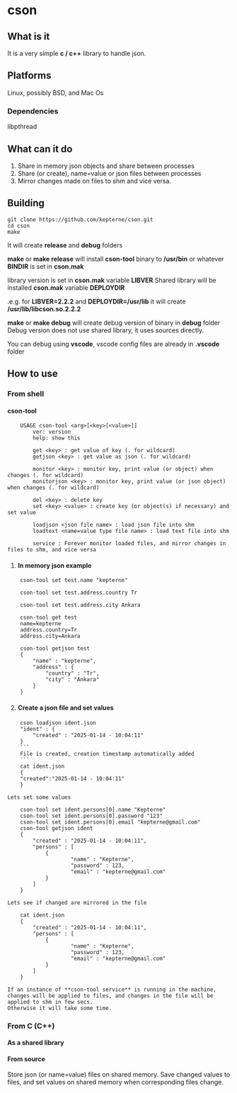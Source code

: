 # cson
## What is it
It is a very simple **c / c++** library to handle json.
## Platforms
Linux, possibly BSD, and Mac Os
### Dependencies
libpthread 
## What can it do
1. Share in memory json objects and share between processes
2. Share (or create), name=value or json files between processes
3. Mirror changes made on files to shm and vice versa.
## Building
```
git clone https://github.com/kepterne/cson.git
cd cson
make
```

It will create **release** and **debug** folders

**make** or **make release** will install **cson-tool** binary to 
**/usr/bin** or whatever **BINDIR** is set in **cson.mak** 

library version is set in **cson.mak** variable **LIBVER**
Shared library will be installed **cson.mak** variable **DEPLOYDIR**

.e.g. for **LIBVER=2.2.2** and **DEPLOYDIR=/usr/lib** it will create **/usr/lib/libcson.so.2.2.2**

**make** or **make debug** will create debug version of binary in **debug** folder
Debug version does not use shared library, it uses sources directly.

You can debug using **vscode**, vscode config files are already in **.vscode** folder
## How to use
### From shell
#### cson-tool
```
	USAGE cson-tool <arg>[<key>[<value>]]
		ver: version
		help: show this

		get <key> : get value of key (. for wildcard)
		getjson <key> : get value as json (. for wildcard)

		monitor <key> : monitor key, print value (or object) when changes (. for wildcard)
		monitorjson <key> : monitor key, print value (or json object) when changes (. for wildcard)

		del <key> : delete key
		set <key> <value> : create key (or object(s) if necessary) and set value

		loadjson <json file name> : load json file into shm
		loadtext <name=value type file name> : load text file into shm

		service : Forever monitor loaded files, and mirror changes in files to shm, and vice versa
```
1. #### In memory json example 
```
	cson-tool set test.name "kepterne"

	cson-tool set test.address.country Tr

	cson-tool set test.address.city Ankara

	cson-tool get test
	name=kepterne
	address.country=Tr
	address.city=Ankara

	cson-tool getjson test
	{
		"name" : "kepterne",
		"address" : {
			"country" : "Tr",
			"city" : "Ankara"
		}
	}
```
2. #### Create a json file and set values
```
	cson loadjson ident.json
	"ident" : {
		"created" : "2025-01-14 - 10:04:11"
	}
	```
	File is created, creation timestamp automatically added
	```
	cat ident.json
	{
	"created":"2025-01-14 - 10:04:11"
	}
```
	Lets set some values
```
	cson-tool set ident.persons[0].name "Kepterne"
	cson-tool set ident.persons[0].password "123"
	cson-tool set ident.persons[0].email "kepterne@gmail.com"
	cson-tool getjson ident
	{
		"created" : "2025-01-14 - 10:04:11",
		"persons" : [
			{
					"name" : "Kepterne",
					"password" : 123,
					"email" : "kepterne@gmail.com"
			}
		]
	}
```
	Lets see if changed are mirrored in the file
```
	cat ident.json 
	{
		"created" : "2025-01-14 - 10:04:11",
		"persons" : [
			{
					"name" : "Kepterne",
					"password" : 123,
					"email" : "kepterne@gmail.com"
			}
		]
	}
```
	If an instance of **cson-tool service** is running in the machine, changes will be applied to files, and changes in the file will be applied to shm in few secs.
	Otherwise it will take some time. 

### From C (C++)
#### As a shared library
#### From source



Store json (or name=value) files on shared memory. Save changed values to files, and set values on shared memory when corresponding files change.
